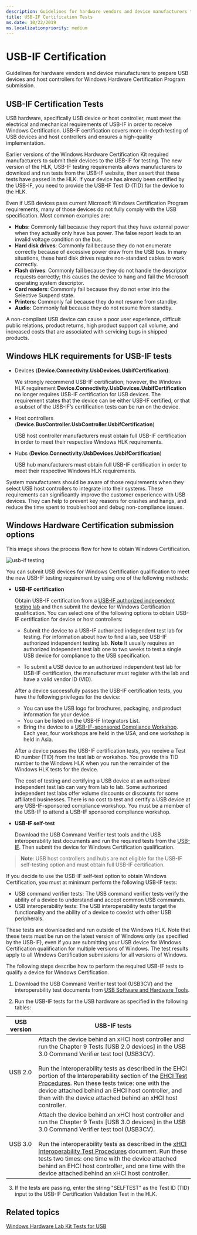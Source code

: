 ```yaml
---
description: Guidelines for hardware vendors and device manufacturers to prepare USB devices and host controllers for Windows Hardware Certification Program submission.
title: USB-IF Certification Tests
ms.date: 10/22/2019
ms.localizationpriority: medium
---
```


# USB-IF Certification

Guidelines for hardware vendors and device manufacturers to prepare USB devices and host controllers for Windows Hardware Certification Program submission.

## USB-IF Certification Tests

USB hardware, specifically USB device or host controller, must meet the electrical and mechanical requirements of USB-IF in order to receive Windows Certification. USB-IF certification covers more in-depth testing of USB devices and host controllers and ensures a high-quality implementation.

Earlier versions of the Windows Hardware Certification Kit required manufacturers to submit their devices to the USB-IF for testing. The new version of the HLK, USB-IF testing requirements allows manufacturers to download and run tests from the USB-IF website, then assert that these tests have passed in the HLK. If your device has already been certified by the USB-IF, you need to provide the USB-IF Test ID (TID) for the device to the HLK.

Even if USB devices pass current Microsoft Windows Certification Program requirements, many of those devices do not fully comply with the USB specification. Most common examples are:

- **Hubs**: Commonly fail because they report that they have external power when they actually only have bus power. The false report leads to an invalid voltage condition on the bus.
- **Hard disk drives**: Commonly fail because they do not enumerate correctly because of excessive power draw from the USB bus. In many situations, these hard disk drives require non-standard cables to work correctly.
- **Flash drives**: Commonly fail because they do not handle the descriptor requests correctly; this causes the device to hang and fail the Microsoft operating system descriptor.
- **Card readers**: Commonly fail because they do not enter into the Selective Suspend state.
- **Printers**: Commonly fail because they do not resume from standby.
- **Audio**: Commonly fail because they do not resume from standby.

A non-compliant USB device can cause a poor user experience, difficult public relations, product returns, high product support call volume, and increased costs that are associated with servicing bugs in shipped products.

## Windows HLK requirements for USB-IF tests

- Devices (**Device.Connectivity.UsbDevices.UsbifCertification)**:

    We strongly recommend USB-IF certification; however, the Windows HLK requirement **Device.Connectivity.UsbDevices.UsbifCertification** no longer requires USB-IF certification for USB devices. The requirement states that the device can be either USB-IF certified, or that a subset of the USB-IF’s certification tests can be run on the device.

- Host controllers (**Device.BusController.UsbController.UsbifCertification**)

    USB host controller manufacturers must obtain full USB-IF certification in order to meet their respective Windows HLK requirements.

- Hubs (**Device.Connectivity.UsbDevices.UsbifCertification**)

    USB hub manufacturers must obtain full USB-IF certification in order to meet their respective Windows HLK requirements.

System manufacturers should be aware of those requirements when they select USB host controllers to integrate into their systems. These requirements can significantly improve the customer experience with USB devices. They can help to prevent key reasons for crashes and hangs, and reduce the time spent to troubleshoot and debug non-compliance issues.

## Windows Hardware Certification submission options

This image shows the process flow for how to obtain Windows Certification.

![usb-if testing](images/usbif-testing.png)

You can submit USB devices for Windows Certification qualification to meet the new USB-IF testing requirement by using one of the following methods:

- **USB-IF certification**

  Obtain USB-IF certification from a [USB-IF authorized independent testing lab](https://www.usb.org/labs) and then submit the device for Windows Certification qualification. You can select one of the following options to obtain USB-IF certification for device or host controllers:

  - Submit the device to a USB-IF authorized independent test lab for testing. For information about how to find a lab, see USB-IF authorized independent testing lab.
      **Note**  It usually requires an authorized independent test lab one to two weeks to test a single USB device for compliance to the USB specification.

  - To submit a USB device to an authorized independent test lab for USB-IF certification, the manufacturer must register with the lab and have a valid vendor ID (VID).

  After a device successfully passes the USB-IF certification tests, you have the following privileges for the device:

  - You can use the USB logo for brochures, packaging, and product information for your device.
  - You can be listed on the USB-IF Integrators List.
  - Bring the device to a [USB-IF-sponsored Compliance Workshop](https://www.usb.org/upcoming-events). Each year, four workshops are held in the USA, and one workshop is held in Asia.

  After a device passes the USB-IF certification tests, you receive a Test ID number (TID) from the test lab or workshop. You provide this TID number to the Windows HLK when you run the remainder of the Windows HLK tests for the device.

  The cost of testing and certifying a USB device at an authorized independent test lab can vary from lab to lab. Some authorized independent test labs offer volume discounts or discounts for some affiliated businesses. There is no cost to test and certify a USB device at any USB-IF-sponsored compliance workshop. You must be a member of the USB-IF to attend a USB-IF sponsored compliance workshop.

- **USB-IF self-test**

  Download the USB Command Verifier test tools and the USB interoperability test documents and run the required tests from the [USB-IF](https://usb.org/usb32tools). Then submit the device for Windows Certification qualification.

 >**Note**: USB host controllers and hubs are not eligible for the USB-IF self-testing option and must obtain full USB-IF certification.

  If you decide to use the USB-IF self-test option to obtain Windows Certification, you must at minimum perform the following USB-IF tests:

  - USB command verifier tests: The USB command verifier tests verify the ability of a device to understand and accept common USB commands.
  - USB interoperability tests: The USB interoperability tests target the functionality and the ability of a device to coexist with other USB peripherals.

  These tests are downloaded and run outside of the Windows HLK. Note that these tests must be run on the latest version of Windows only (as specified by the USB-IF), even if you are submitting your USB device for Windows Certification qualification for multiple versions of Windows. The test results apply to all Windows Certification submissions for all versions of Windows.

  The following steps describe how to perform the required USB-IF tests to qualify a device for Windows Certification.

  1. Download the USB Command Verifier test tool (USB3CV) and the interoperability test documents from [USB Software and Hardware Tools](https://usb.org/usb32tools).

  2. Run the USB-IF tests for the USB hardware as specified in the following tables:

  | USB version | USB-IF tests |
  | --- | --- |
  | USB 2.0 | Attach the device behind an xHCI host controller and run the Chapter 9 Tests [USB 2.0 devices] in the USB 3.0 Command Verifier test tool (USB3CV). <br><br> Run the interoperability tests as described in the EHCI portion of the Interoperability section of the [EHCI Test Procedures](https://compliance.usb.org/resources/GoldSuite%20Test%20Procedure.pdf). Run these tests twice: one with the device attached behind an EHCI host controller, and then with the device attached behind an xHCI host controller. |
  | USB 3.0 | Attach the device behind an xHCI host controller and run the Chapter 9 Tests [USB 3.0 devices] in the USB 3.0 Command Verifier test tool (USB3CV). <br><br> Run the interoperability tests as described in the [xHCI Interoperability Test Procedures](https://www.usb.org/document-library/xhci-interoperability-test-procedures-peripherals-hubs-and-hosts-version-096) document. Run these tests two times: one time with the device attached behind an EHCI host controller, and one time with the device attached behind an xHCI host controller. |
  
  3. If the tests are passing, enter the string "SELFTEST" as the Test ID (TID) input to the USB-IF Certification Validation Test in the HLK.

## Related topics

[Windows Hardware Lab Kit Tests for USB](windows-hardware-certification-kit-tests-for-usb.md)
